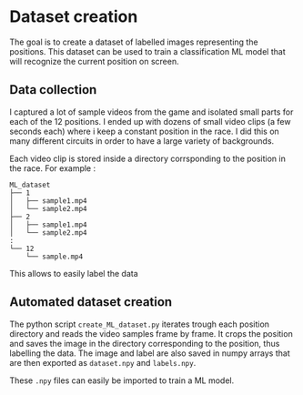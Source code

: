 # Dataset creation

The goal is to create a dataset of labelled images representing the positions. This dataset can be used to train a classification ML model that will recognize the current position on screen.

## Data collection

I captured a lot of sample videos from the game and isolated small parts for each of the 12 positions. I ended up with dozens of small video clips (a few seconds each) where i keep a constant position in the race. I did this on many different circuits in order to have a large variety of backgrounds.

Each video clip is stored inside a directory corrsponding to the position in the race. For example :

```
ML_dataset
├── 1
│   ├── sample1.mp4
│   └── sample2.mp4
├── 2
│   ├── sample1.mp4
│   └── sample2.mp4
:
└── 12
    └── sample.mp4
```

This allows to easily label the data

## Automated dataset creation

The python script `create_ML_dataset.py` iterates trough each position directory and reads the video samples frame by frame. It crops the position and saves the image in the directory corresponding to the position, thus labelling the data. The image and label are also saved in numpy arrays that are then exported as `dataset.npy` and `labels.npy`.

These `.npy` files can easily be imported to train a ML model.
